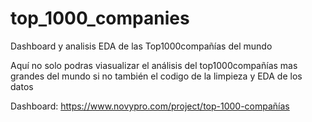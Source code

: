 # top_1000_companies
Dashboard y analisis EDA de las Top1000compañías del mundo

Aquí no solo podras viasualizar el análisis del top1000compañías mas grandes del mundo si no también el codigo de la limpieza y EDA de los datos

Dashboard: https://www.novypro.com/project/top-1000-compañías
